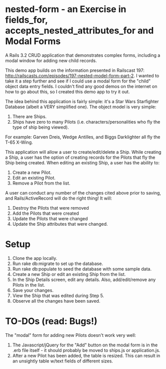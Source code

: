 nested-form - an Exercise in fields_for, accepts_nested_attributes_for and Modal Forms
======================================================================================

A Rails 3.2 CRUD application that demonstrates complex forms, including a modal window for adding new child records.

This demo app builds on the information presented in Railscast 197:  http://railscasts.com/episodes/197-nested-model-form-part-2.
I wanted to take it a step further and see if I could use a modal form for the "child" object data entry fields.  I couldn't find any good demos on the internet on how to go about this, so I created this demo app to try it out.

The idea behind this application is fairly simple:  it's a Star Wars Starfighter Database (albeit a VERY simplified one).
The object model is very simple:

  1.  There are Ships.  
  2.  Ships have zero to many Pilots (i.e. characters/personalities who fly the type of ship being viewed).

  For example:  Garven Dreis, Wedge Antilles, and Biggs Darklighter all fly the T-65 X-Wing.

This application will allow a user to create/edit/delete a Ship.  While creating a Ship, a user has the option of creating 
records for the Pilots that fly the Ship being created.  When editing an existing Ship, a user has the ability to:

  1.  Create a new Pilot.
  2.  Edit an existing Pilot.
  3.  Remove a Pilot from the list.

A user can conduct any number of the changes cited above prior to saving, and Rails/ActiveRecord will do the right thing!  It will:

  1.  Destroy the Pilots that were removed
  2.  Add the Pilots that were created
  3.  Update the Pilots that were changed
  4.  Update the Ship attributes that were changed.

Setup
=====
1.  Clone the app locally.
2.  Run rake db:migrate to set up the database.
3.  Run rake db:populate to seed the database with some sample data.
4.  Create a new Ship or edit an existing Ship from the list.
5.  In the Ship Details screen, edit any details.  Also, add/edit/remove any Pilots in the list.
6.  Save your changes.
7.  View the Ship that was edited during Step 5.
8.  Observe all the changes have been saved.

TO-DOs (read: Bugs!)
====================
The "modal" form for adding new Pilots doesn't work very well:

  1.  The Javascript/jQuery for the "Add" button on the modal form is in the .erb file itself - it should probably be moved to ships.js or application.js.
  2.  After a new Pilot has been added, the table is resized.  This can result in an unsightly table w/text fields of different sizes.
